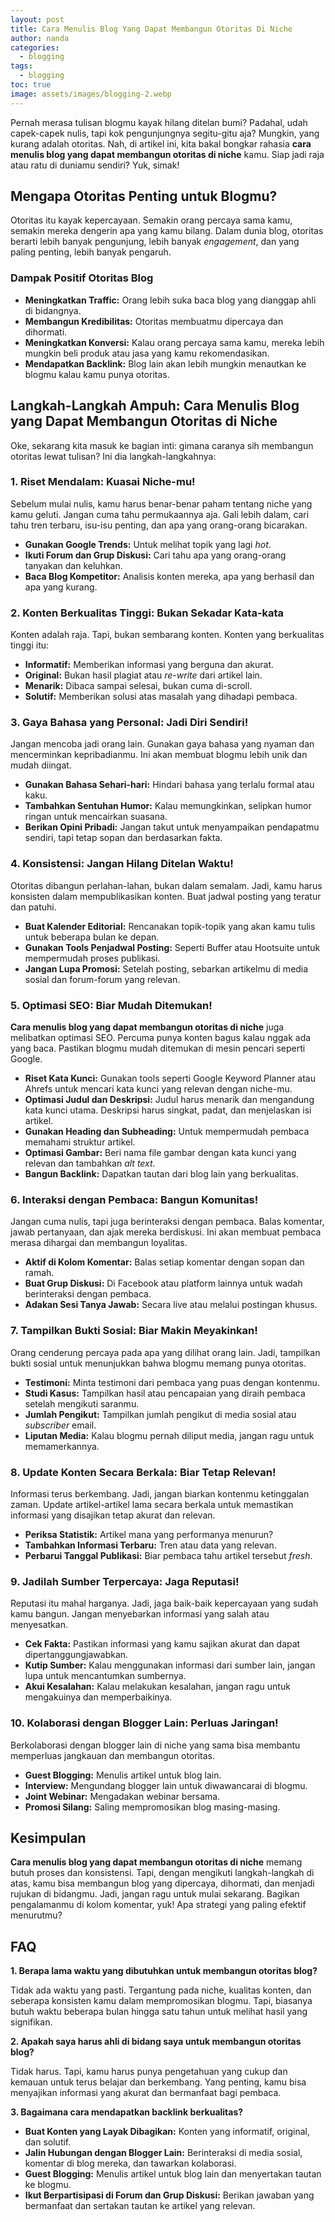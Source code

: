 ```yaml
---
layout: post
title: Cara Menulis Blog Yang Dapat Membangun Otoritas Di Niche
author: nanda
categories:
  - blogging
tags:
  - blogging
toc: true
image: assets/images/blogging-2.webp
---
```



Pernah merasa tulisan blogmu kayak hilang ditelan bumi? Padahal, udah capek-capek nulis, tapi kok pengunjungnya segitu-gitu aja? Mungkin, yang kurang adalah otoritas. Nah, di artikel ini, kita bakal bongkar rahasia **cara menulis blog yang dapat membangun otoritas di niche** kamu. Siap jadi raja atau ratu di duniamu sendiri? Yuk, simak!

## Mengapa Otoritas Penting untuk Blogmu?

Otoritas itu kayak kepercayaan. Semakin orang percaya sama kamu, semakin mereka dengerin apa yang kamu bilang. Dalam dunia blog, otoritas berarti lebih banyak pengunjung, lebih banyak _engagement_, dan yang paling penting, lebih banyak pengaruh.

### Dampak Positif Otoritas Blog

- **Meningkatkan Traffic:** Orang lebih suka baca blog yang dianggap ahli di bidangnya.
- **Membangun Kredibilitas:** Otoritas membuatmu dipercaya dan dihormati.
- **Meningkatkan Konversi:** Kalau orang percaya sama kamu, mereka lebih mungkin beli produk atau jasa yang kamu rekomendasikan.
- **Mendapatkan Backlink:** Blog lain akan lebih mungkin menautkan ke blogmu kalau kamu punya otoritas.

## Langkah-Langkah Ampuh: Cara Menulis Blog yang Dapat Membangun Otoritas di Niche

Oke, sekarang kita masuk ke bagian inti: gimana caranya sih membangun otoritas lewat tulisan? Ini dia langkah-langkahnya:

### 1\. Riset Mendalam: Kuasai Niche-mu!

Sebelum mulai nulis, kamu harus benar-benar paham tentang niche yang kamu geluti. Jangan cuma tahu permukaannya aja. Gali lebih dalam, cari tahu tren terbaru, isu-isu penting, dan apa yang orang-orang bicarakan.

- **Gunakan Google Trends:** Untuk melihat topik yang lagi _hot_.
- **Ikuti Forum dan Grup Diskusi:** Cari tahu apa yang orang-orang tanyakan dan keluhkan.
- **Baca Blog Kompetitor:** Analisis konten mereka, apa yang berhasil dan apa yang kurang.

### 2\. Konten Berkualitas Tinggi: Bukan Sekadar Kata-kata

Konten adalah raja. Tapi, bukan sembarang konten. Konten yang berkualitas tinggi itu:

- **Informatif:** Memberikan informasi yang berguna dan akurat.
- **Original:** Bukan hasil plagiat atau _re-write_ dari artikel lain.
- **Menarik:** Dibaca sampai selesai, bukan cuma di-scroll.
- **Solutif:** Memberikan solusi atas masalah yang dihadapi pembaca.

### 3\. Gaya Bahasa yang Personal: Jadi Diri Sendiri!

Jangan mencoba jadi orang lain. Gunakan gaya bahasa yang nyaman dan mencerminkan kepribadianmu. Ini akan membuat blogmu lebih unik dan mudah diingat.

- **Gunakan Bahasa Sehari-hari:** Hindari bahasa yang terlalu formal atau kaku.
- **Tambahkan Sentuhan Humor:** Kalau memungkinkan, selipkan humor ringan untuk mencairkan suasana.
- **Berikan Opini Pribadi:** Jangan takut untuk menyampaikan pendapatmu sendiri, tapi tetap sopan dan berdasarkan fakta.

### 4\. Konsistensi: Jangan Hilang Ditelan Waktu!

Otoritas dibangun perlahan-lahan, bukan dalam semalam. Jadi, kamu harus konsisten dalam mempublikasikan konten. Buat jadwal posting yang teratur dan patuhi.

- **Buat Kalender Editorial:** Rencanakan topik-topik yang akan kamu tulis untuk beberapa bulan ke depan.
- **Gunakan Tools Penjadwal Posting:** Seperti Buffer atau Hootsuite untuk mempermudah proses publikasi.
- **Jangan Lupa Promosi:** Setelah posting, sebarkan artikelmu di media sosial dan forum-forum yang relevan.

### 5\. Optimasi SEO: Biar Mudah Ditemukan!

**Cara menulis blog yang dapat membangun otoritas di niche** juga melibatkan optimasi SEO. Percuma punya konten bagus kalau nggak ada yang baca. Pastikan blogmu mudah ditemukan di mesin pencari seperti Google.

- **Riset Kata Kunci:** Gunakan tools seperti Google Keyword Planner atau Ahrefs untuk mencari kata kunci yang relevan dengan niche-mu.
- **Optimasi Judul dan Deskripsi:** Judul harus menarik dan mengandung kata kunci utama. Deskripsi harus singkat, padat, dan menjelaskan isi artikel.
- **Gunakan Heading dan Subheading:** Untuk mempermudah pembaca memahami struktur artikel.
- **Optimasi Gambar:** Beri nama file gambar dengan kata kunci yang relevan dan tambahkan _alt text_.
- **Bangun Backlink:** Dapatkan tautan dari blog lain yang berkualitas.

### 6\. Interaksi dengan Pembaca: Bangun Komunitas!

Jangan cuma nulis, tapi juga berinteraksi dengan pembaca. Balas komentar, jawab pertanyaan, dan ajak mereka berdiskusi. Ini akan membuat pembaca merasa dihargai dan membangun loyalitas.

- **Aktif di Kolom Komentar:** Balas setiap komentar dengan sopan dan ramah.
- **Buat Grup Diskusi:** Di Facebook atau platform lainnya untuk wadah berinteraksi dengan pembaca.
- **Adakan Sesi Tanya Jawab:** Secara live atau melalui postingan khusus.

### 7\. Tampilkan Bukti Sosial: Biar Makin Meyakinkan!

Orang cenderung percaya pada apa yang dilihat orang lain. Jadi, tampilkan bukti sosial untuk menunjukkan bahwa blogmu memang punya otoritas.

- **Testimoni:** Minta testimoni dari pembaca yang puas dengan kontenmu.
- **Studi Kasus:** Tampilkan hasil atau pencapaian yang diraih pembaca setelah mengikuti saranmu.
- **Jumlah Pengikut:** Tampilkan jumlah pengikut di media sosial atau _subscriber_ email.
- **Liputan Media:** Kalau blogmu pernah diliput media, jangan ragu untuk memamerkannya.

### 8\. Update Konten Secara Berkala: Biar Tetap Relevan!

Informasi terus berkembang. Jadi, jangan biarkan kontenmu ketinggalan zaman. Update artikel-artikel lama secara berkala untuk memastikan informasi yang disajikan tetap akurat dan relevan.

- **Periksa Statistik:** Artikel mana yang performanya menurun?
- **Tambahkan Informasi Terbaru:** Tren atau data yang relevan.
- **Perbarui Tanggal Publikasi:** Biar pembaca tahu artikel tersebut _fresh_.

### 9\. Jadilah Sumber Terpercaya: Jaga Reputasi!

Reputasi itu mahal harganya. Jadi, jaga baik-baik kepercayaan yang sudah kamu bangun. Jangan menyebarkan informasi yang salah atau menyesatkan.

- **Cek Fakta:** Pastikan informasi yang kamu sajikan akurat dan dapat dipertanggungjawabkan.
- **Kutip Sumber:** Kalau menggunakan informasi dari sumber lain, jangan lupa untuk mencantumkan sumbernya.
- **Akui Kesalahan:** Kalau melakukan kesalahan, jangan ragu untuk mengakuinya dan memperbaikinya.

### 10\. Kolaborasi dengan Blogger Lain: Perluas Jaringan!

Berkolaborasi dengan blogger lain di niche yang sama bisa membantu memperluas jangkauan dan membangun otoritas.

- **Guest Blogging:** Menulis artikel untuk blog lain.
- **Interview:** Mengundang blogger lain untuk diwawancarai di blogmu.
- **Joint Webinar:** Mengadakan webinar bersama.
- **Promosi Silang:** Saling mempromosikan blog masing-masing.

## Kesimpulan

**Cara menulis blog yang dapat membangun otoritas di niche** memang butuh proses dan konsistensi. Tapi, dengan mengikuti langkah-langkah di atas, kamu bisa membangun blog yang dipercaya, dihormati, dan menjadi rujukan di bidangmu. Jadi, jangan ragu untuk mulai sekarang. Bagikan pengalamanmu di kolom komentar, yuk! Apa strategi yang paling efektif menurutmu?

## FAQ

**1\. Berapa lama waktu yang dibutuhkan untuk membangun otoritas blog?**

Tidak ada waktu yang pasti. Tergantung pada niche, kualitas konten, dan seberapa konsisten kamu dalam mempromosikan blogmu. Tapi, biasanya butuh waktu beberapa bulan hingga satu tahun untuk melihat hasil yang signifikan.

**2\. Apakah saya harus ahli di bidang saya untuk membangun otoritas blog?**

Tidak harus. Tapi, kamu harus punya pengetahuan yang cukup dan kemauan untuk terus belajar dan berkembang. Yang penting, kamu bisa menyajikan informasi yang akurat dan bermanfaat bagi pembaca.

**3\. Bagaimana cara mendapatkan backlink berkualitas?**

- **Buat Konten yang Layak Dibagikan:** Konten yang informatif, original, dan solutif.
- **Jalin Hubungan dengan Blogger Lain:** Berinteraksi di media sosial, komentar di blog mereka, dan tawarkan kolaborasi.
- **Guest Blogging:** Menulis artikel untuk blog lain dan menyertakan tautan ke blogmu.
- **Ikut Berpartisipasi di Forum dan Grup Diskusi:** Berikan jawaban yang bermanfaat dan sertakan tautan ke artikel yang relevan.
